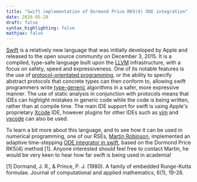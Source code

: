 ```yaml
---
title: "Swift implementation of Dormond Price RK5(4) ODE integration"
date: 2020-05-20
draft: false
syntax_highlighting: false
mathjax: false
---
```


[Swift](https://swift.org/) is a relatively new language that was initially developed by 
Apple and released to the open source community on December 3, 2015. It is a compiled, 
type-safe language built upon the [LLVM](https://llvm.org/) infrastructure, with a focus 
on safety, speed and expressiveness. One of its notable features is the use of 
[protocol-orientated 
programming](https://www.hackingwithswift.com/example-code/language/what-is-protocol-oriented-programming), 
or the ability to specify abstract protocols that concrete types can then conform to, 
allowing swift programmers write 
[type-generic](https://en.wikipedia.org/wiki/Generic_programming) algorithms in a safer, 
more expressive manner. The use of static analysis in conjunction with protocols means 
that IDEs can highlight mistakes in generic code while the code is being written, rather 
than at compile time. The main IDE support for swift is using Apple's proprietary 
[Xcode](https://developer.apple.com/xcode/) IDE, however plugins for other IDEs such as 
[vim](https://github.com/klaaspieter/coc-sourcekit) and 
[vscode](https://marketplace.visualstudio.com/items?itemName=Kasik96.swift) can also be 
used.

To learn a bit more about this language, and to see how it can be used in numerical 
programming, one of our RSEs, [Martin Robinson](https://github.com/martinjrobins), 
implemented an adaptive time-stepping [ODE integrator in 
swift](https://github.com/martinjrobins/swift-odeint), based on the Dormond Price RK5(4) 
method [1]. Anyone interested should feel free to contact Martin, he would be very keen 
to hear how far swift is being used in academia!

[1] Dormand, J. R., & Prince, P. J. (1980). A family of embedded Runge-Kutta formulae. 
    Journal of computational and applied mathematics, 6(1), 19-26.

